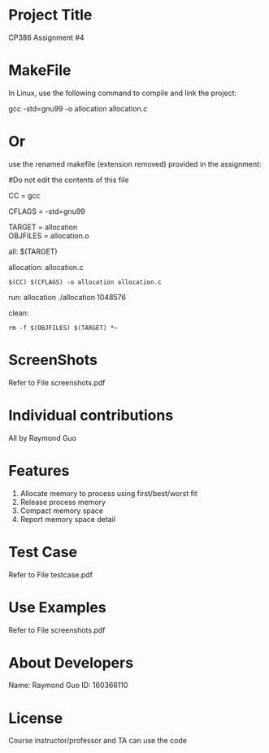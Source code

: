 # Project Title
CP386 Assignment #4
# MakeFile
In Linux, use the following command to compile and link the project:

gcc -std=gnu99 -o allocation allocation.c
# Or
use the renamed makefile (extension removed) provided in the assignment:

#Do not edit the contents of this file

CC = gcc

CFLAGS = -std=gnu99

TARGET = allocation  
OBJFILES = allocation.o 
 
all: $(TARGET)

allocation: allocation.c

	$(CC) $(CFLAGS) -o allocation allocation.c
	
run: allocation
	./allocation 1048576
  
clean:

	rm -f $(OBJFILES) $(TARGET) *~ 
# ScreenShots
Refer to File screenshots.pdf 
# Individual contributions
All by Raymond Guo 
# Features 
1. Allocate memory to process using first/best/worst fit
2. Release process memory
3. Compact memory space 
4. Report memory space detail 

# Test Case
Refer to File testcase.pdf 
# Use Examples 
Refer to File screenshots.pdf

# About Developers
Name: Raymond Guo 
ID: 160366110

# License 
Course instructor/professor and TA can use the code




